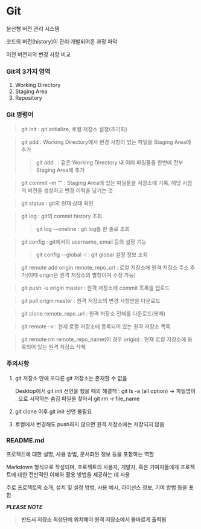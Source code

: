 # Git
분산형 버전 관리 시스템

코드의 버전(history)이 관리·개발되어온 과정 파악

이전 버전과의 변경 사항 비교


### Git의 3가지 영역
1. Working Directory 
2. Staging Area
3. Repository


### Git 명령어
> git init : git initialize, 로컬 저장소 설정(초기화)

> git add : Working Directory에서 변경 사항이 있는 파일을 Staging Area에 추가
  >> git add . : 같은 Working Directory 내 여러 파일들을 한번에 전부 Staging Area에 추가

> git commit -m "" : Staging Area에 있는 파일들을 저장소에 기록, 해당 시점의 버전을 생성하고 변경 이력을 남기는 것

> git status : git의 현재 상태 확인

> git log : git의 commit history 조회
  >> git log --oneline : git log를 한 줄로 조회

> git config : git에서의 username, email 등의 설정 기능
  >> git config --global -l : git global 설정 정보 조회

> git remote add origin remote_repo_url : 로컬 저장소에 원격 저장소 주소 추가(이때 origin은 원격 저장소의 별칭이며 수정 가능)

> git push -u origin master : 원격 저장소에 commit 목록을 업로드 

> git pull origin master : 원격 저장소의 변경 사항만을 다운로드

> git clone remote_repo_url : 원격 저장소 전체를 다운로드(복제)

> git remote -v : 현재 로컬 저장소에 등록되어 있는 원격 저장소 목록

> git remote rm remote_repo_name(이 경우 origin) : 현재 로컬 저장소에 등록되어 있는 원격 저장소 삭제


### 주의사항
1. git 저장소 안에 또다른 git 저장소는 존재할 수 없음
   
   Desktop에서 git init 선언을 했을 때의 해결책 : git ls -a (all option) → 파일명이 . 으로 시작하는 숨김 파일을 찾아서 git rm -r file_name
2. git clone 이후 git init 선언 불필요
3. 로컬에서 변경해도 push하지 않으면 원격 저장소에는 저장되지 않음


### README.md
프로젝트에 대한 설명, 사용 방법, 문서화된 정보 등을 포함하는 역할

Markdown 형식으로 작성되며, 프로젝트의 사용자, 개발자, 혹은 기여자들에게 프로젝트에 대한 전반적인 이해와 활용 방법을 제공하는 데 사용

주로 프로젝트의 소개, 설치 및 설정 방법, 사용 예시, 라이선스 정보, 기여 방법 등을 포함  

***PLEASE NOTE***
> **반드시 저장소 최상단에 위치해야 원격 저장소에서 올바르게 출력됨**
